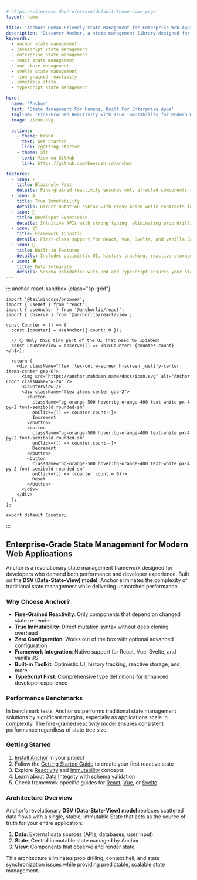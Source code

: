 ```yaml
---
# https://vitepress.dev/reference/default-theme-home-page
layout: home

title: 'Anchor: Human-Friendly State Management for Enterprise Web Apps'
description: 'Discover Anchor, a state management library designed for humans but built for enterprise-scale applications. Get the power of fine-grained reactivity and true immutability in React, Vue, Svelte, or plain JavaScript.'
keywords:
  - anchor state management
  - javascript state management
  - enterprise state management
  - react state management
  - vue state management
  - svelte state management
  - fine-grained reactivity
  - immutable state
  - typescript state management

hero:
  name: 'Anchor'
  text: 'State Management For Humans, Built For Enterprise Apps'
  tagline: 'Fine-Grained Reactivity with True Immutability for Modern Web Applications'
  image: /icon.svg

  actions:
    - theme: brand
      text: Get Started
      link: /getting-started
    - theme: alt
      text: View on GitHub
      link: https://github.com/beerush-id/anchor

features:
  - icon: ⚡
    title: Blazingly Fast
    details: Fine-grained reactivity ensures only affected components re-render, eliminating wasted renders.
  - icon: 🔒
    title: True Immutability
    details: Direct mutation syntax with proxy-based write contracts for safety without performance penalties.
  - icon: 🧠
    title: Developer Experience
    details: Intuitive APIs with strong typing, eliminating prop drilling and context hell.
  - icon: 📦
    title: Framework Agnostic
    details: First-class support for React, Vue, Svelte, and vanilla JavaScript/TypeScript.
  - icon: 🔧
    title: Built-in Features
    details: Includes optimistic UI, history tracking, reactive storage, and reactive requests out of the box.
  - icon: 🛡️
    title: Data Integrity
    details: Schema validation with Zod and TypeScript ensures your state always conforms to expectations.
---
```


::: anchor-react-sandbox {class="sp-grid"}

```tsx /App.tsx [active]
import '@tailwindcss/browser';
import { useRef } from 'react';
import { useAnchor } from '@anchorlib/react';
import { observe } from '@anchorlib/react/view';

const Counter = () => {
  const [counter] = useAnchor({ count: 0 });

  // 😏 Only this tiny part of the UI that need to updated!
  const CounterView = observe(() => <h1>Counter: {counter.count}</h1>);

  return (
    <div className="flex flex-col w-screen h-screen justify-center items-center gap-6">
      <img src="https://anchor.mahdaen.name/docs/icon.svg" alt="Anchor Logo" className="w-24" />
      <CounterView />
      <div className="flex items-center gap-2">
        <button
          className="bg-orange-500 hover:bg-orange-400 text-white px-4 py-2 font-semibold rounded-sm"
          onClick={() => counter.count++}>
          Increment
        </button>
        <button
          className="bg-orange-500 hover:bg-orange-400 text-white px-4 py-2 font-semibold rounded-sm"
          onClick={() => counter.count--}>
          Decrement
        </button>
        <button
          className="bg-orange-500 hover:bg-orange-400 text-white px-4 py-2 font-semibold rounded-sm"
          onClick={() => (counter.count = 0)}>
          Reset
        </button>
      </div>
    </div>
  );
};

export default Counter;
```

:::

## **Enterprise-Grade State Management for Modern Web Applications**

Anchor is a revolutionary state management framework designed for developers who demand both performance and developer
experience. Built on the **DSV (Data-State-View) model**, Anchor eliminates the complexity of traditional state
management while delivering unmatched performance.

### **Why Choose Anchor?**

- **Fine-Grained Reactivity**: Only components that depend on changed state re-render
- **True Immutability**: Direct mutation syntax without deep cloning overhead
- **Zero Configuration**: Works out of the box with optional advanced configuration
- **Framework Integration**: Native support for React, Vue, Svelte, and vanilla JS
- **Built-in Toolkit**: Optimistic UI, history tracking, reactive storage, and more
- **TypeScript First**: Comprehensive type definitions for enhanced developer experience

### **Performance Benchmarks**

In benchmark tests, Anchor outperforms traditional state management solutions by significant margins, especially as
applications scale in complexity. The fine-grained reactivity model ensures consistent performance regardless of state
tree size.

### **Getting Started**

1. [Install Anchor](/installation) in your project
2. Follow the [Getting Started Guide](/getting-started) to create your first reactive state
3. Explore [Reactivity](/reactivity) and [Immutability](/immutability) concepts
4. Learn about [Data Integrity](/data-integrity) with schema validation
5. Check framework-specific guides for [React](/react/getting-started), [Vue](/vue/getting-started),
   or [Svelte](/svelte/getting-started)

### **Architecture Overview**

Anchor's revolutionary **DSV (Data-State-View) model** replaces scattered data flows with a single, stable, immutable
State that acts as the source of truth for your entire application:

1. **Data**: External data sources (APIs, databases, user input)
2. **State**: Central immutable state managed by Anchor
3. **View**: Components that observe and render state

This architecture eliminates prop drilling, context hell, and state synchronization issues while providing predictable,
scalable state management.
